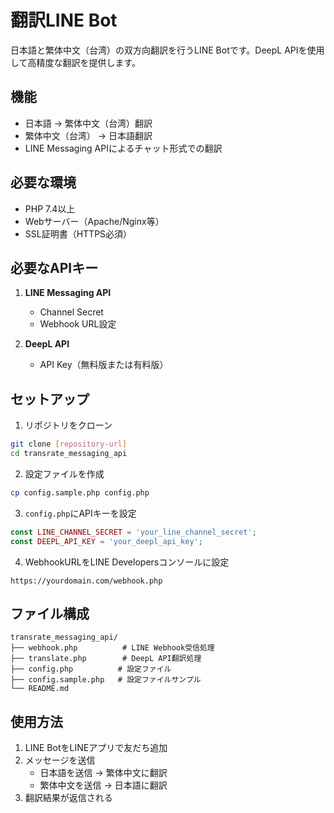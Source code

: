 # 翻訳LINE Bot

日本語と繁体中文（台湾）の双方向翻訳を行うLINE Botです。DeepL APIを使用して高精度な翻訳を提供します。

## 機能

- 日本語 → 繁体中文（台湾）翻訳
- 繁体中文（台湾） → 日本語翻訳
- LINE Messaging APIによるチャット形式での翻訳

## 必要な環境

- PHP 7.4以上
- Webサーバー（Apache/Nginx等）
- SSL証明書（HTTPS必須）

## 必要なAPIキー

1. **LINE Messaging API**
   - Channel Secret
   - Webhook URL設定

2. **DeepL API**
   - API Key（無料版または有料版）

## セットアップ

1. リポジトリをクローン
```bash
git clone [repository-url]
cd transrate_messaging_api
```

2. 設定ファイルを作成
```bash
cp config.sample.php config.php
```

3. `config.php`にAPIキーを設定
```php
const LINE_CHANNEL_SECRET = 'your_line_channel_secret';
const DEEPL_API_KEY = 'your_deepl_api_key';
```

4. WebhookURLをLINE Developersコンソールに設定
```
https://yourdomain.com/webhook.php
```

## ファイル構成

```
transrate_messaging_api/
├── webhook.php          # LINE Webhook受信処理
├── translate.php        # DeepL API翻訳処理
├── config.php          # 設定ファイル
├── config.sample.php   # 設定ファイルサンプル
└── README.md
```

## 使用方法

1. LINE BotをLINEアプリで友だち追加
2. メッセージを送信
   - 日本語を送信 → 繁体中文に翻訳
   - 繁体中文を送信 → 日本語に翻訳
3. 翻訳結果が返信される
